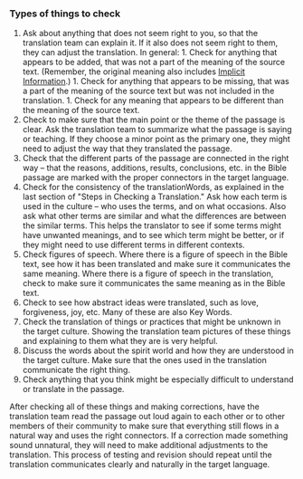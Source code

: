 
### Types of things to check


  1. Ask about anything that does not seem right to you, so that the translation team can explain it. If it also does not seem right to them, they can adjust the translation. In general:
    1. Check for anything that appears to be added, that was not a part of the meaning of the source text. (Remember, the original meaning also includes [Implicit Information](en/ta/translate/man/figs-explicit).)
    1. Check for anything that appears to be missing, that was a part of the meaning of the source text but was not included in the translation.
    1. Check for any meaning that appears to be different than the meaning of the source text.
  1. Check to make sure that the main point or the theme of the passage is clear. Ask the translation team to summarize what the passage is saying or teaching. If they choose a minor point as the primary one, they might need to adjust the way that they translated the passage.
  1. Check that the different parts of the passage are connected in the right way – that the reasons, additions, results, conclusions, etc. in the Bible passage are marked with the proper connectors in the target language.
  1. Check for the consistency of the translationWords, as explained in the last section of "Steps in Checking a Translation." Ask how each term is used in the culture – who uses the terms, and on what occasions. Also ask what other terms are similar and what the differences are between the similar terms. This helps the translator to see if some terms might have unwanted meanings, and to see which term might be better, or if they might need to use different terms in different contexts.
  1. Check figures of speech. Where there is a figure of speech in the Bible text, see how it has been translated and make sure it communicates the same meaning. Where there is a figure of speech in the translation, check to make sure it communicates the same meaning as in the Bible text. 
  1. Check to see how abstract ideas were translated, such as love, forgiveness, joy, etc. Many of these are also Key Words.
  1. Check the translation of things or practices that might be unknown in the target culture. Showing the translation team pictures of these things and explaining to them what they are is very helpful.
  1. Discuss the words about the spirit world and how they are understood in the target culture. Make sure that the ones used in the translation communicate the right thing.
  1. Check anything that you think might be especially difficult to understand or translate in the passage.

After checking all of these things and making corrections, have the translation team read the passage out loud again to each other or to other members of their community to make sure that everything still flows in a natural way and uses the right connectors. If a correction made something sound unnatural, they will need to make additional adjustments to the translation. This process of testing and revision should repeat until the translation communicates clearly and naturally in the target language.